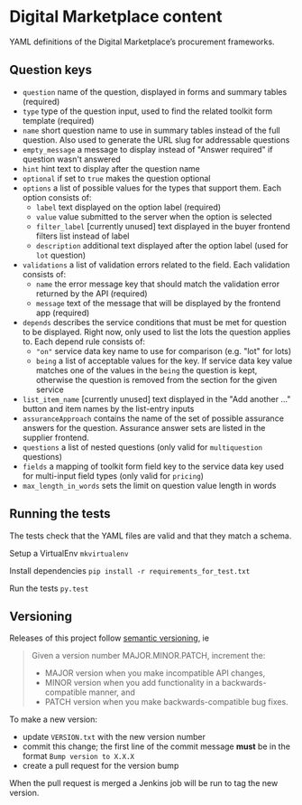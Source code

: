 Digital Marketplace content
===========================
YAML definitions of the Digital Marketplace’s procurement frameworks.

Question keys
-------------

* `question` name of the question, displayed in forms and summary tables (required)
* `type` type of the question input, used to find the related toolkit form template (required)
* `name` short question name to use in summary tables instead of the full question. Also used to
  generate the URL slug for addressable questions
* `empty_message` a message to display instead of "Answer required" if question wasn't answered
* `hint` hint text to display after the question name
* `optional` if set to `true` makes the question optional
* `options` a list of possible values for the types that support them. Each option consists of:
    * `label` text displayed on the option label (required)
    * `value` value submitted to the server when the option is selected
    * `filter_label` [currently unused] text displayed in the buyer frontend filters list instead of label
    * `description` additional text displayed after the option label (used for `lot` question)
* `validations` a list of validation errors related to the field. Each validation consists of:
    * `name` the error message key that should match the validation error returned by the API (required)
    * `message` text of the message that will be displayed by the frontend app (required)
* `depends` describes the service conditions that must be met for question to be displayed. Right now, only used to list the
  lots the question applies to. Each depend rule consists of:
    * `"on"` service data key name to use for comparison (e.g. "lot" for lots)
    * `being` a list of acceptable values for the key. If service data key value matches one of the values in the `being` the
       question is kept, otherwise the question is removed from the section for the given service
* `list_item_name` [currently unused] text displayed in the "Add another ..." button and item names by the list-entry inputs
* `assuranceApproach` contains the name of the set of possible assurance answers for the question. Assurance answer sets are
  listed in the supplier frontend.
* `questions` a list of nested questions (only valid for `multiquestion` questions)
* `fields` a mapping of toolkit form field key to the service data key used for multi-input field types (only valid for `pricing`)
* `max_length_in_words` sets the limit on question value length in words

Running the tests
-----------------

The tests check that the YAML files are valid and that they match a schema.

Setup a VirtualEnv
`mkvirtualenv`

Install dependencies
`pip install -r requirements_for_test.txt`

Run the tests
`py.test`

Versioning
----------
Releases of this project follow [semantic versioning](http://semver.org/), ie
> Given a version number MAJOR.MINOR.PATCH, increment the:
>
> - MAJOR version when you make incompatible API changes,
> - MINOR version when you add functionality in a backwards-compatible manner, and
> - PATCH version when you make backwards-compatible bug fixes.

To make a new version:
- update `VERSION.txt` with the new version number
- commit this change; the first line of the commit message **must** be in the
  format `Bump version to X.X.X`
- create a pull request for the version bump

When the pull request is merged a Jenkins job will be run to tag the new
version.
